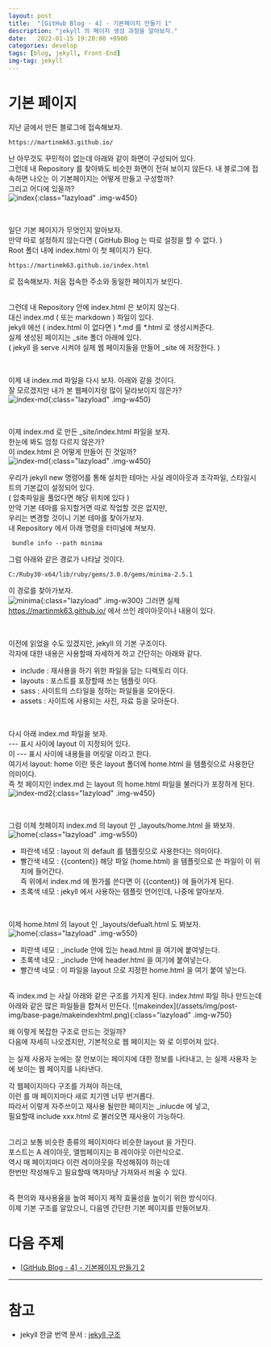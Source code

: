 ```yaml
---
layout: post
title:  "[GitHub Blog - 4] - 기본페이지 만들기 1"
description: "jekyll 의 페이지 생성 과정을 알아보자."
date:   2022-01-15 19:20:00 +0900
categories: develop
tags: [blog, jekyll, Front-End]
img-tag: jekyll
---
```


# 기본 페이지
지난 글에서 만든 블로그에 접속해보자.   
```
https://martinmk63.github.io/
```
난 아무것도 꾸민적이 없는데 아래와 같이 화면이 구성되어 있다.  
그런데 내 Repository 를 찾아봐도 비슷한 화면이 전혀 보이지 않든다.
내 블로그에 접속하면 나오는 이 기본페이지는 어떻게 만들고 구성할까?  
그리고 어디에 있을까?  
![index](/assets/img/post-img/base-page/index.png){:class="lazyload" .img-w450}


<br>

일단 기본 페이지가 무엇인지 알아보자.  
만약 따로 설정하지 않는다면 ( GitHub Blog 는 따로 설정을 할 수 없다. )  
Root 폴더 내에  index.html 이 첫 페이지가 된다.  
```
https://martinmk63.github.io/index.html
```
로 접속해보자. 처음 접속한 주소와 동일한 페이지가 보인다.  
<br>

그런데 내 Repository 안에 index.html 은 보이지 않는다.  
대신 index.md ( 또는 markdown ) 파일이 있다.  
jekyll 에선 ( index.html 이 없다면 ) *.md 를 *.html 로 생성시켜준다.  
실제 생성된 페이지는 _site 폴더 아래에 있다.  
( jekyll 을 serve 시켜야 실제 웹 페이지들을 만들어 _site 에 저장한다. )  

<br>

이제 내 index.md 파일을 다시 보자. 아래와 같을 것이다.  
잘 모르겠지만 내가 본 웹페이지랑 많이 달라보이지 않은가?  
![index-md](/assets/img/post-img/base-page/indexmd.png){:class="lazyload" .img-w450}  

<br>

이제 index.md 로 만든 _site/index.html 파일을 보자.   
한눈에 봐도 엄청 다르지 않은가?  
이 index.html 은 어떻게 만들어 진 것일까?  
![index-md](/assets/img/post-img/base-page/indexhtml.png){:class="lazyload" .img-w450}
<br>

우리가 jekyll new 명령어를 통해 설치한 테마는 사실 레이아웃과 조각파일, 스타일시트의 기본값이 설정되어 있다.  
( 압축파일을 풀었다면 해당 위치에 있다 )  
만약 기본 테마를 유지할거면 따로 작업할 것은 없지만,  
우리는 변경할 것이니 기본 테마를 찾아가보자.  
내 Repository 에서 아래 명령을 터미널에 쳐보자.  
```
 bundle info --path minima
```
그럼 아래와 같은 경로가 나타날 것이다.
```
C:/Ruby30-x64/lib/ruby/gems/3.0.0/gems/minima-2.5.1
```
이 경로를 찾아가보자.  
![minima](/assets/img/post-img/base-page/minima.png){:class="lazyload" .img-w300}
그러면 실제 https://martinmk63.github.io/ 에서 쓰인 레이아웃이나 내용이 있다.  

<br>

이전에 읽었을 수도 있겠지만, jekyll 의 기본 구조이다.   
각자에 대한 내용은 사용할때 자세하게 하고 간단히는 아래와 같다.  
- include : 재사용을 하기 위한 파일을 담는 디렉토리 이다.
- layouts : 포스트를 포장할때 쓰는 템플릿 이다.
- sass : 사이트의 스타일을 정하는 파일들을 모아둔다.
- assets : 사이트에 사용되는 사진, 자료 등을 모아둔다.

<br>

다시 아래 index.md 파일을 보자.   
 --- 표시 사이에 layout 이 지정되어 있다.   
 이 --- 표시 사이에 내용들을 머릿말 이라고 한다.   
여기서 layout: home 이란 뜻은 layout 폴더에 home.html 을 템플릿으로 사용한단 의미이다.    
즉 첫 페이지인 index.md 는 layout 의 home.html 파일을 불러다가 포장하게 된다.   
![index-md2](/assets/img/post-img/base-page/indexmd.png){:class="lazyload" .img-w450}  

<br>

그럼 이제 첫페이지 index.md 의 layout 인 _layouts/home.html 을 봐보자.
![home](/assets/img/post-img/base-page/home.png){:class="lazyload" .img-w550}  
- 파란색 네모 : layout 의 default 를 템플릿으로 사용한다는 의미이다.
- 빨간색 네모 : {{content}} 해당 파일 (home.html) 을 템플릿으로 쓴 파일이 이 위치에 들어간다.  
즉 위에서 index.md 에 뭔가를 쓴다면 이 {{content}} 에 들어가게 된다.  
- 초록색 네모 : jekyll 에서 사용하는 템플릿 언어인데, 나중에 알아보자.  

<br>

이제 home.html 의 layout 인 _layouts/defualt.html 도 봐보자.  
![home](/assets/img/post-img/base-page/default.png){:class="lazyload" .img-w550}   
- 피란색 네모 : _include 안에 있는 head.html 을 여기에 붙여넣는다.
- 초록색 네모 : _include 안에 header.html 을 여기에 붙여넣는다.
- 빨간색 네모 : 이 파일을 layout 으로 지정한 home.html 을 여기 붙여 넣는다.  

<br>
즉 index.md 는 사실 아래와 같은 구조를 가지게 된다.  
index.html 파일 하나 만드는데 아래와 같은 많은 파일들을 합쳐서 만든다.  
![makeindex](/assets/img/post-img/base-page/makeindexhtml.png){:class="lazyload" .img-w750}

<br>

왜 이렇게 복잡한 구조로 만드는 것일까?  
다음에 자세히 나오겠지만, 기본적으로 웹 페이지는 <head> 와 <body> 로 이루어져 있다.  
<head> 는 실제 사용자 눈에는 잘 안보이는 페이지에 대한 정보를 나타내고,  
<body> 는 실제 사용자 눈에 보이는 웹 페이지를 나타낸다.  

<br>

각 웹페이지마다 <head> 구조를 가져야 하는데,  
이런 <head> 를 매 페이지마다 새로 치기엔 너무 번거롭다.  
따라서 이렇게 자주쓰이고 재사용 될만한 페이지는 _inlucde 에 넣고,  
필요할때 include xxx.html 로 불러오면 재사용이 가능하다.  
<br>

그리고 보통 비슷한 종류의 페이지마다 비슷한 layout 을 가진다.  
포스트는 A 레이아웃, 앨범페이지는 B 레이아웃 이런식으로.  
역시 매 페이지마다 이런 레이아웃을 작성해줘야 하는데  
한번만 작성해두고 필요할때 액자마냥 가져와서 씌울 수 있다.  

<br>
즉 편의와 재사용율을 높여 페이지 제작 효율성을 높이기 위한 방식이다.  

<br>
이제 기본 구조를 알았으니, 다음엔 간단한 기본 페이지를 만들어보자.  


# 다음 주제
- [[GitHub Blog - 4] - 기본페이지 만들기 2][base-link]

<hr>

# 참고
- jekyll 한글 번역 문서 : [jekyll 구조][jekyll-docu-link]

<div class="tooltip-desc">
</div>

[jekyll-docu-link]: https://jekyllrb-ko.github.io/docs/structure/
[base-link]: /develop/2022/01/20/blog-base-page2.html